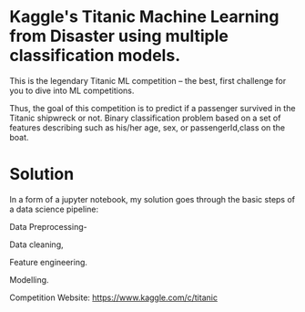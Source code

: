 # Kaggle's Titanic Machine Learning from Disaster using multiple classification models.

This is the legendary Titanic ML competition – the best, first challenge for you to dive into ML competitions.

Thus, the goal of this competition is to predict if a passenger survived in the Titanic shipwreck or not. Binary classification problem based on a set of features describing such as his/her age, sex, or passengerId,class on the boat.

# Solution
In a form of a jupyter notebook, my solution goes through the basic steps of a data science pipeline:

Data Preprocessing-

Data cleaning,

Feature engineering.

Modelling.


Competition Website: https://www.kaggle.com/c/titanic
